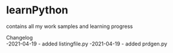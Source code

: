 # learnPython
contains all my work samples and learning progress

Changelog  
-2021-04-19 - added listingfile.py
-2021-04-19 - added prdgen.py

